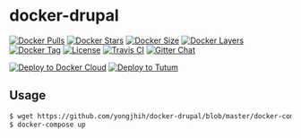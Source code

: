 # docker-drupal

[![Docker Pulls](https://img.shields.io/docker/pulls/yongjhih/drupal.svg)](https://hub.docker.com/r/yongjhih/drupal/)
[![Docker Stars](https://img.shields.io/docker/stars/yongjhih/drupal.svg)](https://hub.docker.com/r/yongjhih/drupal/)
[![Docker Size](https://img.shields.io/imagelayers/image-size/yongjhih/drupal/latest.svg)](https://imagelayers.io/?images=yongjhih/drupal:latest)
[![Docker Layers](https://img.shields.io/imagelayers/layers/yongjhih/drupal/latest.svg)](https://imagelayers.io/?images=yongjhih/drupal:latest)
[![Docker Tag](https://img.shields.io/github/tag/yongjhih/docker-drupal.svg)](https://hub.docker.com/r/yongjhih/drupal/tags/)
[![License](https://img.shields.io/github/license/yongjhih/docker-drupal.svg)](https://github.com/yongjhih/docker-drupal/raw/master/LICENSE.txt)
[![Travis CI](https://img.shields.io/travis/yongjhih/docker-drupal.svg)](https://travis-ci.org/yongjhih/docker-drupal)
[![Gitter Chat](https://img.shields.io/gitter/room/yongjhih/docker-drupal.svg)](https://gitter.im/yongjhih/docker-drupal)

[![Deploy to Docker Cloud](https://github.com/yongjhih/docker-drupal/raw/master/art/deploy-to-docker-cloud.png)](https://cloud.docker.com/stack/deploy/?repo=https://github.com/yongjhih/docker-drupal)
[![Deploy to Tutum](https://s.tutum.co/deploy-to-tutum.svg)](https://dashboard.tutum.co/stack/deploy/?repo=https://github.com/yongjhih/docker-drupal)

## Usage


```sh
$ wget https://github.com/yongjhih/docker-drupal/blob/master/docker-compose.yml
$ docker-compose up
```
